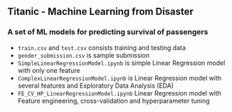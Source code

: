## Titanic - Machine Learning from Disaster

### A set of ML models for predicting survival of passengers

- ``train.csv`` and ``test.csv`` consists training and testing data
- ```gender_submission.csv``` is sample submission
- ```SimpleLinearRegressionModel.ipynb``` is simple Linear Regression model with only one feature
- ```ComplexLinearRegressionModel.ipynb``` is Linear Regression model with several features and Exploratory Data Analysis (EDA)
- ```FE_CV_HP_LinearRegressionModel.ipynb``` Linear Regression model with Feature engineering, cross-validation and hyperparameter tuning
